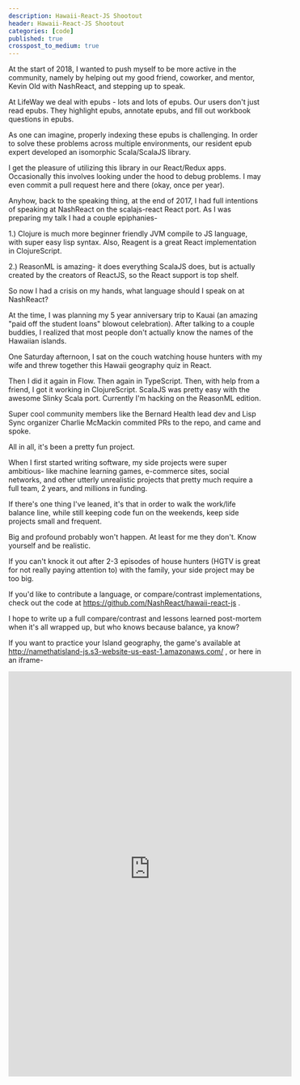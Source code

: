 ```yaml
---
description: Hawaii-React-JS Shootout
header: Hawaii-React-JS Shootout
categories: [code]
published: true
crosspost_to_medium: true
---
```

At the start of 2018, I wanted to push myself to be more active in the community, namely by helping out my good friend, coworker, and mentor, Kevin Old with NashReact, and stepping up to speak.

At LifeWay we deal with epubs - lots and lots of epubs. Our users don't just read epubs. They highlight epubs, annotate epubs, and fill out workbook questions in epubs.

As one can imagine, properly indexing these epubs is challenging. In order to solve these problems across multiple environments, our resident epub expert developed an isomorphic Scala/ScalaJS library.

I get the pleasure of utilizing this library in our React/Redux apps. Occasionally this involves looking under the hood to debug problems. I may even commit a pull request here and there (okay, once per year).

Anyhow, back to the speaking thing, at the end of 2017, I had full intentions of speaking at NashReact on the scalajs-react React port. As I was preparing my talk I had a couple epiphanies-

1.) Clojure is much more beginner friendly JVM compile to JS language, with super easy lisp syntax. Also, Reagent is a great React implementation in ClojureScript.

2.) ReasonML is amazing- it does everything ScalaJS does, but is actually created by the creators of ReactJS, so the React support is top shelf.

So now I had a crisis on my hands, what language should I speak on at NashReact?

At the time, I was planning my 5 year anniversary trip to Kauai (an amazing "paid off the student loans" blowout celebration). After talking to a couple buddies, I realized that most people don't actually know the names of the Hawaiian islands. 

One Saturday afternoon, I sat on the couch watching house hunters with my wife and threw together this Hawaii geography quiz in React.

Then I did it again in Flow. Then again in TypeScript. Then, with help from a friend, I got it working in ClojureScript. ScalaJS was pretty easy with the awesome Slinky Scala port. Currently I'm hacking on the ReasonML edition.

Super cool community members like the Bernard Health lead dev and Lisp Sync organizer Charlie McMackin commited PRs to the repo, and came and spoke.

All in all, it's been a pretty fun project.

When I first started writing software, my side projects were super ambitious- like machine learning games, e-commerce sites, social networks, and other utterly unrealistic projects that pretty much require a full team, 2 years, and millions in funding.

If there's one thing I've leaned, it's that in order to walk the work/life balance line, while still keeping code fun on the weekends, keep side projects small and frequent.

Big and profound probably won't happen. At least for me they don't. Know yourself and be realistic.

If you can't knock it out after 2-3 episodes of house hunters (HGTV is great for not really paying attention to) with the family, your side project may be too big.

If you'd like to contribute a language, or compare/contrast implementations, check out the code at https://github.com/NashReact/hawaii-react-js .

I hope to write up a full compare/contrast and lessons learned post-mortem when it's all wrapped up, but who knows because balance, ya know?

If you want to practice your Island geography, the game's available at http://namethatisland-js.s3-website-us-east-1.amazonaws.com/ , or here in an iframe-

<iframe width="560" height="800" align="center" src="http://namethatisland-js.s3-website-us-east-1.amazonaws.com/" frameborder="0" allowfullscreen></iframe>

